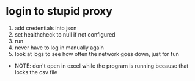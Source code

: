 # login to stupid proxy

1. add credentials into json
2. set healthcheck to null if not configured
3. run
4. never have to log in manually again
5. look at logs to see how often the network goes down, just for fun
  * NOTE: don't open in excel while the program is running because that locks the csv file
